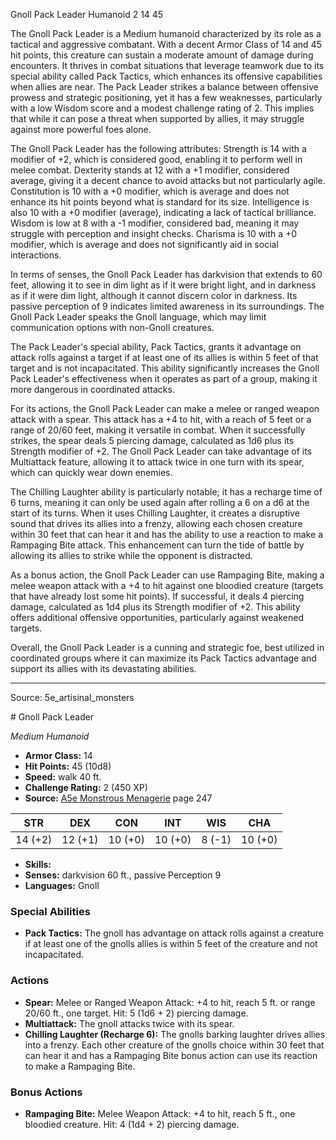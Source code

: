 <MonsterName/>Gnoll Pack Leader</MonsterName>
<CreatureType/>Humanoid</CreatureType>
<CR/>2</CR>
<AC/>14</AC>
<HP/>45</HP>
<summary>The Gnoll Pack Leader is a Medium humanoid characterized by its role as a tactical and aggressive combatant. With a decent Armor Class of 14 and 45 hit points, this creature can sustain a moderate amount of damage during encounters. It thrives in combat situations that leverage teamwork due to its special ability called Pack Tactics, which enhances its offensive capabilities when allies are near. The Pack Leader strikes a balance between offensive prowess and strategic positioning, yet it has a few weaknesses, particularly with a low Wisdom score and a modest challenge rating of 2. This implies that while it can pose a threat when supported by allies, it may struggle against more powerful foes alone.</summary>

<detail>

The Gnoll Pack Leader has the following attributes: Strength is 14 with a modifier of +2, which is considered good, enabling it to perform well in melee combat. Dexterity stands at 12 with a +1 modifier, considered average, giving it a decent chance to avoid attacks but not particularly agile. Constitution is 10 with a +0 modifier, which is average and does not enhance its hit points beyond what is standard for its size. Intelligence is also 10 with a +0 modifier (average), indicating a lack of tactical brilliance. Wisdom is low at 8 with a -1 modifier, considered bad, meaning it may struggle with perception and insight checks. Charisma is 10 with a +0 modifier, which is average and does not significantly aid in social interactions.

In terms of senses, the Gnoll Pack Leader has darkvision that extends to 60 feet, allowing it to see in dim light as if it were bright light, and in darkness as if it were dim light, although it cannot discern color in darkness. Its passive perception of 9 indicates limited awareness in its surroundings. The Gnoll Pack Leader speaks the Gnoll language, which may limit communication options with non-Gnoll creatures.

The Pack Leader's special ability, Pack Tactics, grants it advantage on attack rolls against a target if at least one of its allies is within 5 feet of that target and is not incapacitated. This ability significantly increases the Gnoll Pack Leader's effectiveness when it operates as part of a group, making it more dangerous in coordinated attacks.

For its actions, the Gnoll Pack Leader can make a melee or ranged weapon attack with a spear. This attack has a +4 to hit, with a reach of 5 feet or a range of 20/60 feet, making it versatile in combat. When it successfully strikes, the spear deals 5 piercing damage, calculated as 1d6 plus its Strength modifier of +2. The Gnoll Pack Leader can take advantage of its Multiattack feature, allowing it to attack twice in one turn with its spear, which can quickly wear down enemies.

The Chilling Laughter ability is particularly notable; it has a recharge time of 6 turns, meaning it can only be used again after rolling a 6 on a d6 at the start of its turns. When it uses Chilling Laughter, it creates a disruptive sound that drives its allies into a frenzy, allowing each chosen creature within 30 feet that can hear it and has the ability to use a reaction to make a Rampaging Bite attack. This enhancement can turn the tide of battle by allowing its allies to strike while the opponent is distracted.

As a bonus action, the Gnoll Pack Leader can use Rampaging Bite, making a melee weapon attack with a +4 to hit against one bloodied creature (targets that have already lost some hit points). If successful, it deals 4 piercing damage, calculated as 1d4 plus its Strength modifier of +2. This ability offers additional offensive opportunities, particularly against weakened targets.

Overall, the Gnoll Pack Leader is a cunning and strategic foe, best utilized in coordinated groups where it can maximize its Pack Tactics advantage and support its allies with its devastating abilities.</detail>



---

Source: 5e_artisinal_monsters

<statblock>
# Gnoll Pack Leader

*Medium* *Humanoid*

- **Armor Class:** 14
- **Hit Points:** 45 (10d8)
- **Speed:** walk 40 ft.
- **Challenge Rating:** 2 (450 XP)
- **Source:** [A5e Monstrous Menagerie](https://enpublishingrpg.com/products/level-up-monstrous-menagerie-a5e) page 247

| STR | DEX | CON | INT | WIS | CHA |
| --- | --- | --- | --- | --- | --- |
| 14 (+2) | 12 (+1) | 10 (+0) | 10 (+0) | 8 (-1) | 10 (+0) |

- **Skills:** 
- **Senses:** darkvision 60 ft., passive Perception 9
- **Languages:** Gnoll

### Special Abilities

- **Pack Tactics:** The gnoll has advantage on attack rolls against a creature if at least one of the gnolls allies is within 5 feet of the creature and not incapacitated.

### Actions

- **Spear:** Melee or Ranged Weapon Attack: +4 to hit, reach 5 ft. or range 20/60 ft., one target. Hit: 5 (1d6 + 2) piercing damage.
- **Multiattack:** The gnoll attacks twice with its spear.
- **Chilling Laughter (Recharge 6):** The gnolls barking laughter drives allies into a frenzy. Each other creature of the gnolls choice within 30 feet that can hear it and has a Rampaging Bite bonus action can use its reaction to make a Rampaging Bite.

### Bonus Actions

- **Rampaging Bite:** Melee Weapon Attack: +4 to hit, reach 5 ft., one bloodied creature. Hit: 4 (1d4 + 2) piercing damage.


</statblock>


